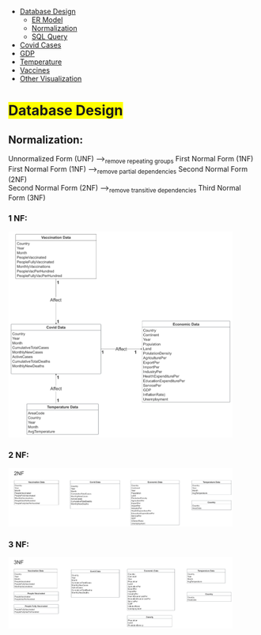 <link rel="stylesheet" href="style.css">
<nav>
    <ul>
        <li><a href="/Data_Visualization_Covid_Temp_GDP/">Database Design</a>
            <ul>
                <li><a href="/Data_Visualization_Covid_Temp_GDP/ER/">ER Model</a></li>
                <li><a href="/Data_Visualization_Covid_Temp_GDP/Norm/">Normalization</a></li>
                <li><a href="/Data_Visualization_Covid_Temp_GDP/Query/">SQL Query</a></li>
            </ul>
        </li>
        <li><a href="/Data_Visualization_Covid_Temp_GDP/Cases/">Covid Cases</a></li>
        <li><a href="/Data_Visualization_Covid_Temp_GDP/GDP/">GDP</a></li>
        <li><a href="//Data_Visualization_Covid_Temp_GDP/Temp/">Temperature</a></li>
        <li><a href="/Data_Visualization_Covid_Temp_GDP/Vac/">Vaccines</a></li>
        <li><a href="/Data_Visualization_Covid_Temp_GDP/Visual/">Other Visualization</a></li>
    </ul>
</nav>



# <span style="background-color: yellow;">Database Design</span>
## Normalization:

Unnormalized Form (UNF) --><sub>remove repeating groups</sub> First Normal Form (1NF)<br>
First Normal Form (1NF) --><sub>remove partial dependencies</sub> Second Normal Form (2NF)<br>
Second Normal Form (2NF) --><sub>remove transitive dependencies</sub> Third Normal Form (3NF)<br>

### 1 NF:

<img src="https://raw.githubusercontent.com/Mark-QifanGu/Data_Visualization_Covid_Temp_GDP/main/images/ERModel.png" width="90%" alt="Normalization 1NF">


### 2 NF:

<img src="https://raw.githubusercontent.com/Mark-QifanGu/Data_Visualization_Covid_Temp_GDP/main/images/2NF.png" width="90%" alt="Normalization 2NF">


### 3 NF:
<img src="https://raw.githubusercontent.com/Mark-QifanGu/Data_Visualization_Covid_Temp_GDP/main/images/Norm.png" width="90%" alt="Normalization 3NF">
